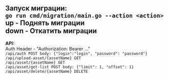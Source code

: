 **Запуск миграции:**<br>
`go run cmd/migration/main.go --action <action>`<br>
up - Поднять миграции <br>
down - Откатить миграции
---
**API:** <br>
Auth Header - "Authorization: Bearer ..." <br>
`/api/auth POST body: {"login":"login", "password": "password"}`<br>
`/api/upload-asset/{assetName} GET`<br>
`/api/asset/{assetName} GET` <br>
`/api/asset/get-list POST body: {"limit": 1, "offset": 1}` <br>
`/api/asset/delete/{assetName} DELETE`